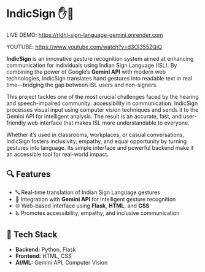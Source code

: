 # IndicSign ✋📱  

LIVE DEMO: https://ridhi-sign-language-gemini.onrender.com



YOUTUBE: https://www.youtube.com/watch?v=d3Ol355ZQiQ

**IndicSign** is an innovative gesture recognition system aimed at enhancing communication for individuals using Indian Sign Language (ISL). By combining the power of Google’s **Gemini API** with modern web technologies, IndicSign translates hand gestures into readable text in real time—bridging the gap between ISL users and non-signers.

This project tackles one of the most crucial challenges faced by the hearing and speech-impaired community: accessibility in communication. IndicSign processes visual input using computer vision techniques and sends it to the Gemini API for intelligent analysis. The result is an accurate, fast, and user-friendly web interface that makes ISL more understandable to everyone.

Whether it’s used in classrooms, workplaces, or casual conversations, IndicSign fosters inclusivity, empathy, and equal opportunity by turning gestures into language. Its simple interface and powerful backend make it an accessible tool for real-world impact.

## 🔍 Features
- 🔤 Real-time translation of Indian Sign Language gestures  
- 🤖 Integration with **Gemini API** for intelligent gesture recognition  
- 🌐 Web-based interface using **Flask**, **HTML**, and **CSS**  
- ♿ Promotes accessibility, empathy, and inclusive communication  

## 🚀 Tech Stack
- **Backend:** Python, Flask  
- **Frontend:** HTML, CSS  
- **AI/ML:** Gemini API, Computer Vision  
